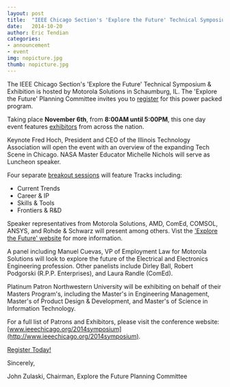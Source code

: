 ```yaml
---
layout: post
title:  "IEEE Chicago Section's 'Explore the Future' Technical Symposium & Exhibition"
date:   2014-10-20
author: Eric Tendian
categories: 
- announcement
- event
img: nopicture.jpg
thumb: nopicture.jpg
---
```


The IEEE Chicago Section's 'Explore the Future' Technical Symposium & Exhibition is hosted by Motorola Solutions in Schaumburg, IL. The 'Explore the Future' Planning Committee invites you to [register](https://meetings.vtools.ieee.org/meeting_registration/register/25829) for this power packed program.

Taking place **November 6th**, from **8:00AM until 5:00PM**, this one day event features [exhibitors](http://ieeechicago.org/2014symposium/Information-For-/Exhibitors) from across the nation.

Keynote Fred Hoch, President and CEO of the Illinois Technology Association will open the event with an overview of the expanding Tech Scene in Chicago. NASA Master Educator Michelle Nichols will serve as Luncheon speaker.

Four separate [breakout sessions](http://ieeechicago.org/Portals/72/2014sympdocs/100814FinalSchedule.pdf) will feature Tracks including:

* Current Trends
* Career & IP
* Skills & Tools
* Frontiers & R&D

Speaker representatives from Motorola Solutions, AMD, ComEd, COMSOL, ANSYS, and Rohde & Schwarz will present among others. Vist the ['Explore the Future' website](http://ieeechicago.org/2014symposium/) for more information.

A panel including Manuel Cuevas, VP of Employment Law for Motorola Solutions will look to explore the future of the Electrical and Electronics Engineering profession. Other panelists include Dirley Ball, Robert Podgorski (R.P.P. Enterprises), and Laura Randle (ComEd).

Platinum Patron Northwestern University will be exhibiting on behalf of their Masters Program's, including the Master's in Engineering Management, Master's of Product Design & Development, and Master's of Science in Information Technology.

For a full list of Patrons and Exhibitors, please visit the conference website: [www.ieeechicago.org/2014symposium](http://www.ieeechicago.org/2014symposium).

[Register Today!](https://meetings.vtools.ieee.org/meeting_registration/register/25829)

Sincerely,

John Zulaski, Chairman, Explore the Future Planning Committee
